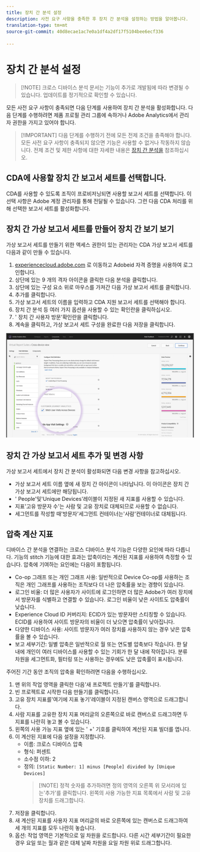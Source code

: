 ```yaml
---
title: 장치 간 분석 설정
description: 사전 요구 사항을 충족한 후 장치 간 분석을 설정하는 방법을 알아봅니다.
translation-type: tm+mt
source-git-commit: 40d8ecae1ac7e0a1df4a2df17f5104bee6ecf336

---
```



# 장치 간 분석 설정

> [!NOTE] 크로스 디바이스 분석 문서는 기능이 추가로 개발됨에 따라 변경될 수 있습니다. 업데이트를 정기적으로 확인할 수 있습니다.

모든 사전 요구 사항이 충족되면 다음 단계를 사용하여 장치 간 분석을 활성화합니다. 다음 단계를 수행하려면 제품 프로필 관리 그룹에 속하거나 Adobe Analytics에서 관리자 권한을 가지고 있어야 합니다.

> [!IMPORTANT] 다음 단계를 수행하기 전에 모든 전제 조건을 충족해야 합니다. 모든 사전 요구 사항이 충족되지 않으면 기능은 사용할 수 없거나 작동하지 않습니다. 전제 조건 및 제한 사항에 대한 자세한 내용은 [장치 간 분석을](cda-home.md) 참조하십시오.

## CDA에 사용할 장치 간 보고서 세트를 선택합니다.

CDA를 사용할 수 있도록 조직이 프로비저닝되면 사용할 보고서 세트를 선택합니다. 이 선택 사항은 Adobe 계정 관리자를 통해 전달될 수 있습니다. 그런 다음 CDA 처리를 위해 선택한 보고서 세트를 활성화합니다.

## 장치 간 가상 보고서 세트를 만들어 장치 간 보기 보기

가상 보고서 세트를 만들기 위한 액세스 권한이 있는 관리자는 CDA 가상 보고서 세트를 다음과 같이 만들 수 있습니다.

1. [experiencecloud.adobe.com](https://experiencecloud.adobe.com) 로 이동하고 Adobeid 자격 증명을 사용하여 로그인합니다.
2. 상단에 있는 9 개의 격자 아이콘을 클릭한 다음 분석을 클릭합니다.
3. 상단에 있는 구성 요소 위로 마우스를 가져간 다음 가상 보고서 세트를 클릭합니다.
4. 추가를 클릭합니다.
5. 가상 보고서 세트의 이름을 입력하고 CDA 지원 보고서 세트를 선택해야 합니다.
6. 장치 간 분석 등 여러 가지 옵션을 사용할 수 있는 확인란을 클릭하십시오.
7. ' 장치 간 사용자 방문'확인란을 클릭합니다.
8. 계속을 클릭하고, 가상 보고서 세트 구성을 완료한 다음 저장을 클릭합니다.

![CDA 확인란](assets/cda-checkbox.png)

## 장치 간 가상 보고서 세트 추가 및 변경 사항

가상 보고서 세트에서 장치 간 분석이 활성화되면 다음 변경 사항을 참고하십시오.

* 가상 보고서 세트 이름 옆에 새 장치 간 아이콘이 나타납니다. 이 아이콘은 장치 간 가상 보고서 세트에만 해당됩니다.
* ' People'및'Unique Devices'레이블이 지정된 새 지표를 사용할 수 있습니다.
* 지표'고유 방문자 수'는 사람 및 고유 장치로 대체되므로 사용할 수 없습니다.
* 세그먼트를 작성할 때'방문자'세그먼트 컨테이너는'사람'컨테이너로 대체됩니다.

## 압축 계산 지표

디바이스 간 분석을 연결하는 크로스 디바이스 분석 기능은 다양한 요인에 따라 다릅니다. 기능의 stitch 기능에 대한 효과는 압축이라는 계산된 지표를 사용하여 측정할 수 있습니다. 압축에 기여하는 요인에는 다음이 포함됩니다.

* Co-op 그래프 또는 개인 그래프 사용: 일반적으로 Device Co-op를 사용하는 조직은 개인 그래프를 사용하는 조직보다 더 나은 압축률을 보는 경향이 있습니다.
* 로그인 비율: 더 많은 사용자가 사이트에 로그인하면 더 많은 Adobe가 여러 장치에서 방문자를 식별하고 연결할 수 있습니다. 로그인 비율이 낮은 사이트도 압축률이 낮습니다.
* Experience Cloud ID 커버리지: ECID가 있는 방문자만 스티칭할 수 있습니다. ECID를 사용하여 사이트 방문자의 비율이 더 낮으면 압축률이 낮아집니다.
* 다양한 디바이스 사용: 사이트 방문자가 여러 장치를 사용하지 않는 경우 낮은 압축률을 볼 수 있습니다.
* 보고 세부기간: 일별 압축은 일반적으로 월 또는 연도별 압축보다 작습니다. 한 달 내에 개인이 여러 디바이스를 사용할 수 있는 기회가 한 달 내에 작아집니다. 분류 차원을 세그먼트화, 필터링 또는 사용하는 경우에도 낮은 압축률이 표시됩니다.

주어진 기간 동안 조직의 압축을 확인하려면 다음을 수행하십시오.

1. 맨 위의 작업 영역을 클릭한 다음'새 프로젝트 만들기'를 클릭합니다.
2. 빈 프로젝트로 시작한 다음 만들기를 클릭합니다.
3. 고유 장치 지표를'여기에 지표 놓기'레이블이 지정된 캔버스 영역으로 드래그합니다.
4. 사람 지표를 고유한 장치 지표 머리글의 오른쪽으로 바로 캔버스로 드래그하면 두 지표를 나란히 놓고 볼 수 있습니다.
5. 왼쪽의 사용 가능 지표 옆에 있는 ' +' 기호를 클릭하여 계산된 지표 빌더를 엽니다.
6. 이 계산된 지표에 다음 설정을 지정합니다.
   * 이름: 크로스 디바이스 압축
   * 형식: 퍼센트
   * 소수점 이하: 2
   * 정의: `[Static Number: 1] minus [People] divided by [Unique Devices]`
      > [!NOTE] 정적 숫자를 추가하려면 정의 영역의 오른쪽 위 모서리에 있는'추가'를 클릭합니다. 왼쪽의 사용 가능한 지표 목록에서 사람 및 고유 장치를 드래그합니다.
7. 저장을 클릭합니다.
8. 새 계산된 지표를 사용자 지표 머리글의 바로 오른쪽에 있는 캔버스로 드래그하여 세 개의 지표를 모두 나란히 놓습니다.
9. 옵션: 작업 영역은 기본적으로 일 차원을 로드합니다. 다른 시간 세부기간이 필요한 경우 요일 또는 월과 같은 대체 날짜 차원을 요일 차원 위로 드래그합니다.
